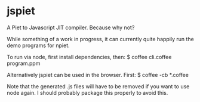 jspiet
======

A Piet to Javascript JIT compiler. Because why not?

While something of a work in progress, it can currently quite happily run the demo programs for npiet.

To run via node, first install dependencies, then:
    $ coffee cli.coffee program.ppm

Alternatively jspiet can be used in the browser. First:
    $ coffee -cb *.coffee

Note that the generated .js files will have to be removed if you want to use node again. I should probably package this properly to avoid this.

